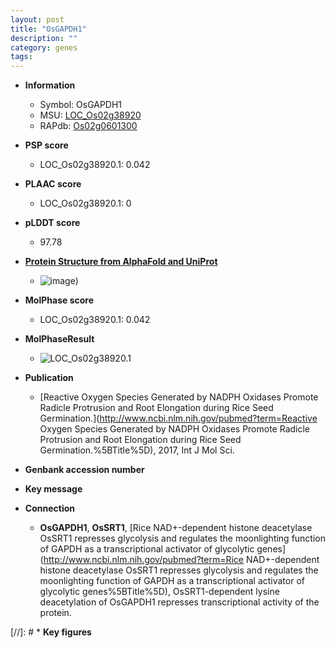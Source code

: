 ```yaml
---
layout: post
title: "OsGAPDH1"
description: ""
category: genes
tags: 
---
```


* **Information**  
    + Symbol: OsGAPDH1  
    + MSU: [LOC_Os02g38920](http://rice.plantbiology.msu.edu/cgi-bin/ORF_infopage.cgi?orf=LOC_Os02g38920)  
    + RAPdb: [Os02g0601300](http://rapdb.dna.affrc.go.jp/viewer/gbrowse_details/irgsp1?name=Os02g0601300)  

* **PSP score**  
    + LOC_Os02g38920.1: 0.042 

* **PLAAC score**  
    + LOC_Os02g38920.1: 0 

* **pLDDT score**
    + 97.78

* **[Protein Structure from AlphaFold and UniProt](https://www.uniprot.org/uniprotkb/Q6K5G8/entry#structure)**
    + ![image](https://ricepsp.github.io/images/Q6/AF-Q6K5G8-F1.png))

* **MolPhase score**
    + LOC_Os02g38920.1: 0.042

* **MolPhaseResult**
    + ![LOC_Os02g38920.1](https://ricepsp.github.io/pictures/LOC_Os02g/LOC_Os02g38920.1.png)

* **Publication**  
    + [Reactive Oxygen Species Generated by NADPH Oxidases Promote Radicle Protrusion and Root Elongation during Rice Seed Germination.](http://www.ncbi.nlm.nih.gov/pubmed?term=Reactive Oxygen Species Generated by NADPH Oxidases Promote Radicle Protrusion and Root Elongation during Rice Seed Germination.%5BTitle%5D), 2017, Int J Mol Sci.

* **Genbank accession number**  

* **Key message**  

* **Connection**  
    + __OsGAPDH1__, __OsSRT1__, [Rice NAD+-dependent histone deacetylase OsSRT1 represses glycolysis and regulates the moonlighting function of GAPDH as a transcriptional activator of glycolytic genes](http://www.ncbi.nlm.nih.gov/pubmed?term=Rice NAD+-dependent histone deacetylase OsSRT1 represses glycolysis and regulates the moonlighting function of GAPDH as a transcriptional activator of glycolytic genes%5BTitle%5D), OsSRT1-dependent lysine deacetylation of OsGAPDH1 represses transcriptional activity of the protein.

[//]: # * **Key figures**  


